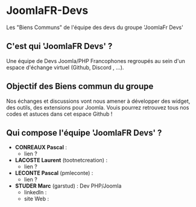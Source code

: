 # JoomlaFR-Devs
Les "Biens Communs" de l'équipe des devs du groupe 'JoomlaFr Devs'

## C'est qui 'JoomlaFR Devs' ?
Une équipe de Devs Joomla/PHP Francophones regroupés au sein d'un espace d'échange virtuel (Github, Discord , ...).


## Objectif des Biens commun du groupe
Nos échanges et discussions vont nous amener à développer des widget, des outils, des extensions pour Joomla.
Vouis pourrez retrouvez tous nos codes et astuces dans cet espace Github !


## Qui compose l'équipe 'JoomlaFR Devs' ?
- **CONREAUX Pascal** :
  - lien ?
- **LACOSTE Laurent** (tootnetcreation) : 
  - lien ?
- **LECONTE Pascal** (pmleconte) :
  - lien ?
- **STUDER Marc** (garstud) : Dev PHP/Joomla
  - linkedIn :
  - site Web :
